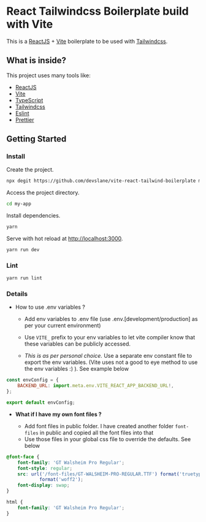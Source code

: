 # React Tailwindcss Boilerplate build with Vite

This is a [ReactJS](https://reactjs.org) + [Vite](https://vitejs.dev) boilerplate to be used with [Tailwindcss](https://tailwindcss.com).

## What is inside?

This project uses many tools like:

- [ReactJS](https://reactjs.org)
- [Vite](https://vitejs.dev)
- [TypeScript](https://www.typescriptlang.org)
- [Tailwindcss](https://tailwindcss.com)
- [Eslint](https://eslint.org)
- [Prettier](https://prettier.io)

## Getting Started

### Install

Create the project.

```bash
npx degit https://github.com/devslane/vite-react-tailwind-boilerplate my-app
```

Access the project directory.

```bash
cd my-app
```

Install dependencies.

```bash
yarn
```

Serve with hot reload at <http://localhost:3000>.

```bash
yarn run dev
```

### Lint

```bash
yarn run lint
```

### Details

- How to use .env variables ?

  - Add env variables to .env file (use .env.[development/production] as per your current environment)

  - Use `VITE_` prefix to your env variables to let vite compiler know that these variables can be publicly accessed.

  - _This is as per personal choice._ Use a separate env constant file to export the env variables. (Vite uses not a good to eye method to use the env variables :) ). See example below

```js
const envConfig = {
    BACKEND_URL: import.meta.env.VITE_REACT_APP_BACKEND_URL!,
};

export default envConfig;
```

- **What if I have my own font files ?**

  - Add font files in public folder. I have created another folder `font-files` in public and copied all the font files into that
  - Use those files in your global css file to override the defaults. See below

```css
@font-face {
    font-family: 'GT Walsheim Pro Regular';
    font-style: regular;
    src: url('/font-files/GT-WALSHEIM-PRO-REGULAR.TTF') format('truetype'), url('/font-files/GTWalsheimProRegular.woff2')
            format('woff2');
    font-display: swap;
}

html {
    font-family: 'GT Walsheim Pro Regular';
}
```
